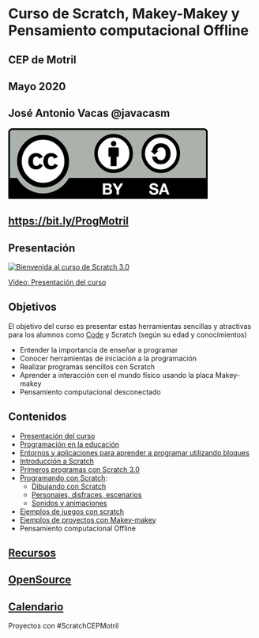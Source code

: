 # Curso de Scratch, Makey-Makey y Pensamiento computacional Offline

## CEP de Motril

## Mayo 2020


## José Antonio Vacas @javacasm


![Licencia CC](./images/Licencia_CC.png)


## https://bit.ly/ProgMotril

## Presentación

[![Bienvenida al curso de Scratch 3.0](https://img.youtube.com/vi/PeQsRkHcUOM/0.jpg)](https://youtu.be/PeQsRkHcUOM)

[Vídeo: Presentación del curso](https://youtu.be/PeQsRkHcUOM)


## Objetivos  

El objetivo del curso es presentar estas herramientas sencillas y atractivas para los alumnos como [Code](http://Code.org) y Scratch  (según su edad y conocimientos)

* Entender la importancia de enseñar a programar
* Conocer herramientas de iniciación a la programación
* Realizar programas sencillos con Scratch
* Aprender a interacción con el mundo físico usando la placa Makey-makey
* Pensamiento computacional desconectado

## Contenidos

* [Presentación del curso](./presentacion.md)
* [Programación en la educación](./programacionEnEducacion.md)
* [Entornos y aplicaciones para aprender a programar utilizando bloques](./herramientasProgramacionBloques.md)
* [Introducción a Scratch](./Scratch3.0.md)
* [Primeros programas con Scratch 3.0](./PrimerosEjemplos.md)
* [Programando con Scratch](./Scratch.md):
  * [Dibujando con Scratch](./Scratch.md#vamos-a-dibujar)
  * [Personajes, disfraces, escenarios](./Scratch.md#personaje)
  * [Sonidos y animaciones](./Scratch.md#sonido)
* [Ejemplos de juegos con scratch](./Ejemplos.md)
* [Ejemplos de proyectos con Makey-makey](./MakeyMakey/README.md)
* Pensamiento computacional Offline

## [Recursos](./Recursos.md)

## [OpenSource](./opensource.md)

## [Calendario](./Calendario.md)


Proyectos con #ScratchCEPMotril